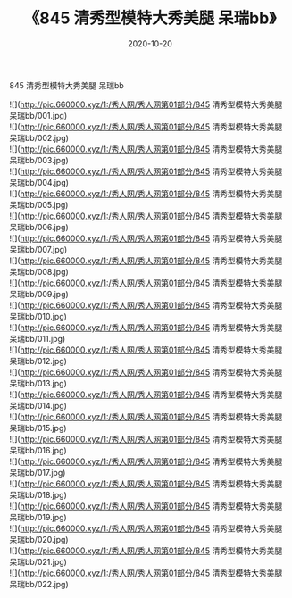 ﻿---
layout: post
title:  《845 清秀型模特大秀美腿 呆瑞bb》
date:   2020-10-20
img: http://pic.660000.xyz/1:/秀人网/秀人网第01部分/845 清秀型模特大秀美腿 呆瑞bb/000.jpg
categories: [美女, 清纯, 唯美]
---

845 清秀型模特大秀美腿 呆瑞bb

  ![](http://pic.660000.xyz/1:/秀人网/秀人网第01部分/845 清秀型模特大秀美腿 呆瑞bb/001.jpg) <br> ![](http://pic.660000.xyz/1:/秀人网/秀人网第01部分/845 清秀型模特大秀美腿 呆瑞bb/002.jpg) <br> ![](http://pic.660000.xyz/1:/秀人网/秀人网第01部分/845 清秀型模特大秀美腿 呆瑞bb/003.jpg) <br> ![](http://pic.660000.xyz/1:/秀人网/秀人网第01部分/845 清秀型模特大秀美腿 呆瑞bb/004.jpg) <br> ![](http://pic.660000.xyz/1:/秀人网/秀人网第01部分/845 清秀型模特大秀美腿 呆瑞bb/005.jpg) <br> ![](http://pic.660000.xyz/1:/秀人网/秀人网第01部分/845 清秀型模特大秀美腿 呆瑞bb/006.jpg) <br> ![](http://pic.660000.xyz/1:/秀人网/秀人网第01部分/845 清秀型模特大秀美腿 呆瑞bb/007.jpg) <br> ![](http://pic.660000.xyz/1:/秀人网/秀人网第01部分/845 清秀型模特大秀美腿 呆瑞bb/008.jpg) <br> ![](http://pic.660000.xyz/1:/秀人网/秀人网第01部分/845 清秀型模特大秀美腿 呆瑞bb/009.jpg) <br> ![](http://pic.660000.xyz/1:/秀人网/秀人网第01部分/845 清秀型模特大秀美腿 呆瑞bb/010.jpg) <br> ![](http://pic.660000.xyz/1:/秀人网/秀人网第01部分/845 清秀型模特大秀美腿 呆瑞bb/011.jpg) <br> ![](http://pic.660000.xyz/1:/秀人网/秀人网第01部分/845 清秀型模特大秀美腿 呆瑞bb/012.jpg) <br> ![](http://pic.660000.xyz/1:/秀人网/秀人网第01部分/845 清秀型模特大秀美腿 呆瑞bb/013.jpg) <br> ![](http://pic.660000.xyz/1:/秀人网/秀人网第01部分/845 清秀型模特大秀美腿 呆瑞bb/014.jpg) <br> ![](http://pic.660000.xyz/1:/秀人网/秀人网第01部分/845 清秀型模特大秀美腿 呆瑞bb/015.jpg) <br> ![](http://pic.660000.xyz/1:/秀人网/秀人网第01部分/845 清秀型模特大秀美腿 呆瑞bb/016.jpg) <br> ![](http://pic.660000.xyz/1:/秀人网/秀人网第01部分/845 清秀型模特大秀美腿 呆瑞bb/017.jpg) <br> ![](http://pic.660000.xyz/1:/秀人网/秀人网第01部分/845 清秀型模特大秀美腿 呆瑞bb/018.jpg) <br> ![](http://pic.660000.xyz/1:/秀人网/秀人网第01部分/845 清秀型模特大秀美腿 呆瑞bb/019.jpg) <br> ![](http://pic.660000.xyz/1:/秀人网/秀人网第01部分/845 清秀型模特大秀美腿 呆瑞bb/020.jpg) <br> ![](http://pic.660000.xyz/1:/秀人网/秀人网第01部分/845 清秀型模特大秀美腿 呆瑞bb/021.jpg) <br> ![](http://pic.660000.xyz/1:/秀人网/秀人网第01部分/845 清秀型模特大秀美腿 呆瑞bb/022.jpg) <br>